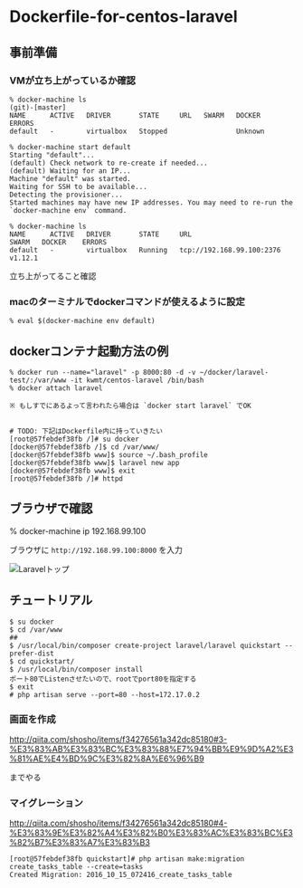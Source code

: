 # Dockerfile-for-centos-laravel

## 事前準備

### VMが立ち上がっているか確認

```
% docker-machine ls                                                                                                 (git)-[master]
NAME      ACTIVE   DRIVER       STATE     URL   SWARM   DOCKER    ERRORS
default   -        virtualbox   Stopped                 Unknown  
```

```
% docker-machine start default
Starting "default"...
(default) Check network to re-create if needed...
(default) Waiting for an IP...
Machine "default" was started.
Waiting for SSH to be available...
Detecting the provisioner...
Started machines may have new IP addresses. You may need to re-run the `docker-machine env` command.

% docker-machine ls
NAME      ACTIVE   DRIVER       STATE     URL                         SWARM   DOCKER    ERRORS
default   -        virtualbox   Running   tcp://192.168.99.100:2376           v1.12.1   
```

立ち上がってること確認

### macのターミナルでdockerコマンドが使えるように設定

```
% eval $(docker-machine env default)
```



## dockerコンテナ起動方法の例

```
% docker run --name="laravel" -p 8000:80 -d -v ~/docker/laravel-test/:/var/www -it kwmt/centos-laravel /bin/bash 
% docker attach laravel

※ もしすでにあるよって言われたら場合は `docker start laravel` でOK


# TODO: 下記はDockerfile内に持っていきたい
[root@57febdef38fb /]# su docker
[docker@57febdef38fb /]$ cd /var/www/
[docker@57febdef38fb www]$ source ~/.bash_profile 
[docker@57febdef38fb www]$ laravel new app
[docker@57febdef38fb www]$ exit
[root@57febdef38fb /]# httpd
```

## ブラウザで確認

% docker-machine ip
192.168.99.100

ブラウザに `http://192.168.99.100:8000` を入力

![Laravelトップ](https://raw.github.com/kwmt/laravel-tutorial/master/images/laravel-top.png)



## チュートリアル

```
$ su docker
$ cd /var/www
## 
$ /usr/local/bin/composer create-project laravel/laravel quickstart --prefer-dist
$ cd quickstart/
$ /usr/local/bin/composer install
ポート80でListenさせたいので、rootでport80を指定する
$ exit
# php artisan serve --port=80 --host=172.17.0.2  

```

### 画面を作成

http://qiita.com/shosho/items/f34276561a342dc85180#3-%E3%83%AB%E3%83%BC%E3%83%88%E7%94%BB%E9%9D%A2%E3%81%AE%E4%BD%9C%E3%82%8A%E6%96%B9

までやる

### マイグレーション

http://qiita.com/shosho/items/f34276561a342dc85180#4-%E3%83%9E%E3%82%A4%E3%82%B0%E3%83%AC%E3%83%BC%E3%82%B7%E3%83%A7%E3%83%B3

```
[root@57febdef38fb quickstart]# php artisan make:migration create_tasks_table --create=tasks
Created Migration: 2016_10_15_072416_create_tasks_table
```

